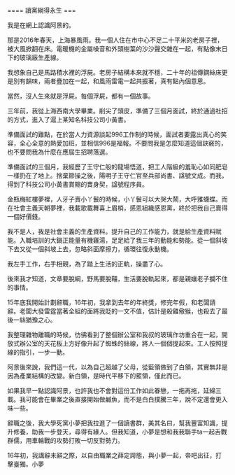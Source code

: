 ==== 讀黨綱得永生 ===

我是在網上認識阿景的。

那是2016年春天，上海暴風雨。我一個人住在市中心不足二十平米的老房子裡，被大風掀翻在床。電暖機的金屬噪音和外頭樹葉的沙沙聲交雜在一起，有點像末日下的玻璃廠生產線。

我想象自己是馬路積水裡的浮屍。老房子結構本來就不穩，二十年的祖傳鋼絲床更是別有韻味，兩者疊加在一起，和風雨雷電一起共振著，真有點內個意思。

當然，沒人生來就是浮屍。每個浮屍，都有一個故事。

三年前，我從上海西南大學畢業。削尖了頭皮，準備了三個月面試，終於通過社招的方式，進入了滬上某知名科技公司小黃書。

準備面試的難點，在於當人力資源談起996工作制的時候，面試者要露出真心的笑容，全心全意的熱愛加班，並相信996是福報。不要問我是怎麼知道這個訣竅的，也不要問我為什麼在應屆生招聘落選。

準備面試的三個月，我經歷了王守仁般的龍場悟道，把工人階級的羞恥心如同肥皂一樣扔在了地上。捨棄節操之後，陽明子王守仁官至兵部尚書、諡號文成。而我，得到了科技公司小黃書賞賜的賣身契，諡號程序員。

金瓶梅紅樓夢裡，人牙子賣小丫鬟的時候，小丫鬟可以大哭大鬧，大呼雅蠛蝶。而在社會主義天朝夢裡，我載歌載舞喜上眉梢，感恩組織感恩黨，終於把我自己賣得一個好價錢。

我不是人，我是社會主義的生產資料。提升自己的工作能力，就是給生產資料賦能。入職培訓的大鍋正能量有機雞湯，足足給了我三年的動能和勢能。從一個斜坡下去又從一個斜坡上去，忽略斜面摩擦力，循環往復永動機。

我左手工作，右手相親，為了踏上生活的正軌，操盡了心。

後來我才知道，文章要脫綱，野馬要脫韁，生活要脫軌起來，都是親孃老子攔不住的事情。

15年底我開始計劃辭職，16年初，我拿到去年的年終獎，修完年假，和老闆請辭。老闆大發雷霆當著全組的面將我貶的一文不值，估計是殺雞儆猴，也殺去了最後一絲猶豫之心。

我整理雜物離職的時候，彷彿看到了整個辦公室和我叔的玻璃作坊重合在一起，開放式辦公室的天花板上方好像升起了蜘蛛的絲線，將人一個個提起來。工人按照提線的指引，一步一動。

阿景後來說，我們這一代，以為自己超越了父母，從藍領做到了白領，其實無非是因為產業結構的改變。新白領，是時代平移下的藍領，僅此而已。

如果我早一點認識阿景，也許我也不會對這份工作如此眷戀，一拖再拖，延綿三載。我可能會在畢業之後直接開始做鹹魚，而不是白白撲騰三年，說不定還會更入味一些。

辭職之後，我大學死黨小夢把我拉進了一個讀書群，美其名曰，幫我豐富知識，提升修養，助我一步登天，尋得有緣人。但我知道，小夢是想和我我聯手ta一起舌戰群儒，用車輪戰的攻勢打敗一切反對勢力。

16年初，我講辭未辭之際，以自由職業之薛定諤態，與小夢一起，帝吧出征，打擊臺獨。小夢